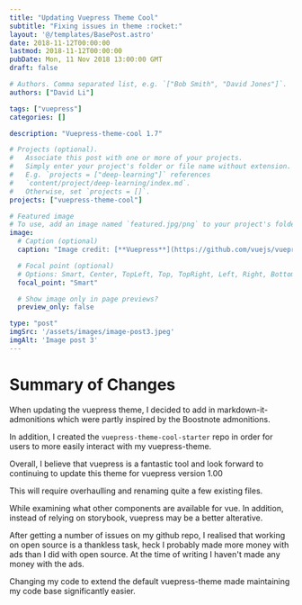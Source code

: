 ```yaml
---
title: "Updating Vuepress Theme Cool"
subtitle: "Fixing issues in theme :rocket:"
layout: '@/templates/BasePost.astro'
date: 2018-11-12T00:00:00
lastmod: 2018-11-12T00:00:00
pubDate: Mon, 11 Nov 2018 13:00:00 GMT
draft: false

# Authors. Comma separated list, e.g. `["Bob Smith", "David Jones"]`.
authors: ["David Li"]

tags: ["vuepress"]
categories: []

description: "Vuepress-theme-cool 1.7"

# Projects (optional).
#   Associate this post with one or more of your projects.
#   Simply enter your project's folder or file name without extension.
#   E.g. `projects = ["deep-learning"]` references 
#   `content/project/deep-learning/index.md`.
#   Otherwise, set `projects = []`.
projects: ["vuepress-theme-cool"]

# Featured image
# To use, add an image named `featured.jpg/png` to your project's folder. 
image:
  # Caption (optional)
  caption: "Image credit: [**Vuepress**](https://github.com/vuejs/vuepress)"

  # Focal point (optional)
  # Options: Smart, Center, TopLeft, Top, TopRight, Left, Right, BottomLeft, Bottom, BottomRight
  focal_point: "Smart"

  # Show image only in page previews?
  preview_only: false

type: "post"
imgSrc: '/assets/images/image-post3.jpeg'
imgAlt: 'Image post 3'
---
```



# Summary of Changes
When updating the vuepress theme, I decided to add in markdown-it-admonitions which were partly inspired by the Boostnote admonitions.

In addition, I created the `vuepress-theme-cool-starter` repo in order for users to more easily interact with my vuepress-theme.

Overall, I believe that vuepress is a fantastic tool and look forward to continuing to update this theme for vuepress version 1.00

This will require overhaulling and renaming quite a few existing files.

While examining what other components are available for vue. In addition, instead of relying on storybook, vuepress may be a better alterative.

After getting a number of issues on my github repo, I realised that working on open source is a thankless task, heck I probably made more money with ads than I did with open source. At the time of writing I haven't made any money with the ads.

Changing my code to extend the default vuepress-theme made maintaining my code base significantly easier.